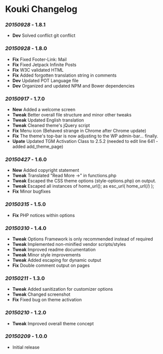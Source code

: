 # Kouki Changelog

### *20150928* - 1.8.1
* **Dev** Solved conflict git conflict

### *20150928* - 1.8.0
* **Fix** Fixed Footer-Link: Mail
* **Fix** Fixed Jetpack Infinite Posts
* **Fix** W3C validated HTML
* **Fix** Added forgotten translation string in comments
* **Dev** Updated POT Language file
* **Dev** Organized and updated NPM and Bower dependencies

### *20150917* - 1.7.0
* **New** Added a welcome screen
* **Tweak** Better overall file structure and minor other tweaks
* **Tweak** Updated English translation
* **Tweak** Cleaned theme's jQuery script
* **Fix** Menu icon (Behaved strange in Chrome after Chrome update)
* **Fix** The theme's top-bar is now adjusting to the WP admin-bar... finally.
* **Upate** Updated TGM Activation Class to 2.5.2 (needed to edit line 641 - added add_theme_page)

### *20150427* - 1.6.0
* **New** Added copyright statement
* **Tweak** Translated "Read More &rarr;" in functions.php
* **Tweak** Escaped the CSS theme options (style-options.php) on output.
* **Tweak** Escaped all instances of home_url(); as esc_url( home_url(/) );
* **Fix** Minor bugfixes

### *20150315* - 1.5.0
* **Fix** PHP notices within options

### *20150310* - 1.4.0
* **Tweak** Options Framework is only recommended instead of required
* **Tweak** Implemented non-minified vendor scripts/styles
* **Tweak** Improved readme documentation
* **Tweak** Minor style improvements
* **Tweak** Added escaping for dynamic output
* **Fix** Double comment output on pages

### *20150211* - 1.3.0
* **Tweak** Added sanitization for customizer options
* **Tweak** Changed screenshot
* **Fix** Fixed bug on theme activation

### *20150210* - 1.2.0
* **Tweak** Improved overall theme concept

### *20150209* - 1.0.0
* Initial release
